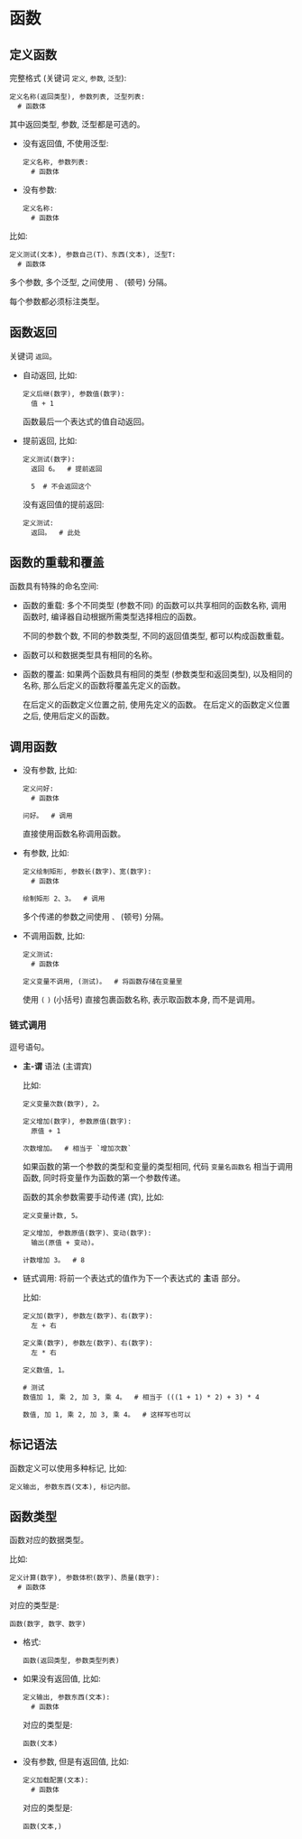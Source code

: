 # 函数


## 定义函数

完整格式 (关键词 `定义`, `参数`, `泛型`):

```
定义名称(返回类型), 参数列表, 泛型列表:
  # 函数体
```

其中返回类型, 参数, 泛型都是可选的。

+ 没有返回值, 不使用泛型:

  ```
  定义名称, 参数列表:
    # 函数体
  ```

+ 没有参数:

  ```
  定义名称:
    # 函数体
  ```

比如:

```
定义测试(文本), 参数自己(T)、东西(文本), 泛型T:
  # 函数体
```

多个参数, 多个泛型, 之间使用 `、` (顿号) 分隔。

每个参数都必须标注类型。


## 函数返回

关键词 `返回`。

+ 自动返回, 比如:

  ```
  定义后继(数字), 参数值(数字):
    值 + 1
  ```

  函数最后一个表达式的值自动返回。

+ 提前返回, 比如:

  ```
  定义测试(数字):
    返回 6。  # 提前返回

    5  # 不会返回这个
  ```

  没有返回值的提前返回:

  ```
  定义测试:
    返回。  # 此处
  ```


## 函数的重载和覆盖

函数具有特殊的命名空间:

+ 函数的重载:
  多个不同类型 (参数不同) 的函数可以共享相同的函数名称,
  调用函数时, 编译器自动根据所需类型选择相应的函数。

  不同的参数个数, 不同的参数类型, 不同的返回值类型,
  都可以构成函数重载。

+ 函数可以和数据类型具有相同的名称。

+ 函数的覆盖:
  如果两个函数具有相同的类型 (参数类型和返回类型), 以及相同的名称,
  那么后定义的函数将覆盖先定义的函数。

  在后定义的函数定义位置之前, 使用先定义的函数。
  在后定义的函数定义位置之后, 使用后定义的函数。


## 调用函数

+ 没有参数, 比如:

  ```
  定义问好:
    # 函数体

  问好。  # 调用
  ```

  直接使用函数名称调用函数。

+ 有参数, 比如:

  ```
  定义绘制矩形, 参数长(数字)、宽(数字):
    # 函数体

  绘制矩形 2、3。  # 调用
  ```

  多个传递的参数之间使用 `、` (顿号) 分隔。

+ 不调用函数, 比如:

  ```
  定义测试:
    # 函数体

  定义变量不调用, (测试)。  # 将函数存储在变量里
  ```

  使用 `(` `)` (小括号) 直接包裹函数名称, 表示取函数本身, 而不是调用。

### 链式调用

逗号语句。

+ **主-谓** 语法 (主谓宾)

  比如:

  ```
  定义变量次数(数字), 2。

  定义增加(数字), 参数原值(数字):
    原值 + 1

  次数增加。  # 相当于 `增加次数`
  ```

  如果函数的第一个参数的类型和变量的类型相同,
  代码 `变量名函数名` 相当于调用函数, 同时将变量作为函数的第一个参数传递。

  函数的其余参数需要手动传递 (宾), 比如:

  ```
  定义变量计数, 5。

  定义增加, 参数原值(数字)、变动(数字):
    输出(原值 + 变动)。

  计数增加 3。  # 8
  ```

+ 链式调用: 将前一个表达式的值作为下一个表达式的 **主**语 部分。

  比如:

  ```
  定义加(数字), 参数左(数字)、右(数字):
    左 + 右

  定义乘(数字), 参数左(数字)、右(数字):
    左 * 右

  定义数值, 1。

  # 测试
  数值加 1, 乘 2, 加 3, 乘 4。  # 相当于 (((1 + 1) * 2) + 3) * 4

  数值, 加 1, 乘 2, 加 3, 乘 4。  # 这样写也可以
  ```


## 标记语法

函数定义可以使用多种标记, 比如:

```
定义输出, 参数东西(文本), 标记内部。
```


## 函数类型

函数对应的数据类型。

比如:

```
定义计算(数字), 参数体积(数字)、质量(数字):
  # 函数体
```

对应的类型是:

```
函数(数字, 数字、数字)
```

+ 格式:

  ```
  函数(返回类型, 参数类型列表)
  ```

+ 如果没有返回值, 比如:

  ```
  定义输出, 参数东西(文本):
    # 函数体
  ```

  对应的类型是:

  ```
  函数(文本)
  ```

+ 没有参数, 但是有返回值, 比如:

  ```
  定义加载配置(文本):
    # 函数体
  ```

  对应的类型是:

  ```
  函数(文本,)
  ```
